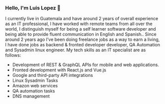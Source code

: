### Hello, I'm Luis Lopez 👋

I currently live in Guatemala and have around 2 years of overall experience as an IT professional, I have worked with remote teams from all over the world, I distinguish myself for being a self learner software developer and being able to provide fluent communication in English and Spanish.. Since around 2 years ago I’ve been doing freelance jobs as a way to earn a living, I have done jobs as backend & fronted developer developer, QA Automation and Sysadmin linux engineer. My tech skills as an IT specialist are as follows:

* Development of REST & GraphQL APIs for mobile and web applications.
* Fronted development with React.js and Vue.js
* Google and third-party API integrations
* Linux Sysadmin Tasks
* Amazon web services
* QA automation tasks
* DNS management

<!--
**Luis-Rene-Lopez/Luis-Rene-Lopez** is a ✨ _special_ ✨ repository because its `README.md` (this file) appears on your GitHub profile.

Here are some ideas to get you started:

- 🔭 I’m currently working on ...
- 🌱 I’m currently learning ...
- 👯 I’m looking to collaborate on ...
- 🤔 I’m looking for help with ...
- 💬 Ask me about ...
- 📫 How to reach me: ...
- 😄 Pronouns: ...
- ⚡ Fun fact: ...
-->
